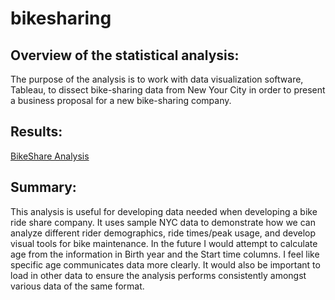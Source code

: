 # bikesharing

## Overview of the statistical analysis:
The purpose of the analysis is to work with data visualization software, Tableau, to dissect bike-sharing data from New Your City in order to present a business proposal for a new bike-sharing company.
## Results:
[BikeShare Analysis](https://public.tableau.com/shared/S9D4R8TPH?:display_count=n&:origin=viz_share_link)
## Summary:
This analysis is useful for developing data needed when developing a bike ride share company. It uses sample NYC data to demonstrate how we can analyze different rider demographics, ride times/peak usage, and develop visual tools for bike maintenance. 
In the future I would attempt to calculate age from the information in Birth year and the Start time columns. I feel like specific age communicates data more clearly. It would also be important to load in other data to ensure the analysis performs consistently amongst various data of the same format.
